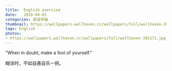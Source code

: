 ```yaml
---
title:  English exercise
date:   2018-04-01
categories: 英语早操
thumbnail: https://wallpapers.wallhaven.cc/wallpapers/full/wallhaven-392171.jpg
tags: English
photos:
- https://wallpapers.wallhaven.cc/wallpapers/full/wallhaven-392171.jpg
---
```


"When in doubt, make a fool of yourself."
<p>糊涂时，不如自愚自乐一把。</p>
